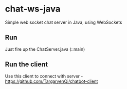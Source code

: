 
# chat-ws-java
Simple web socket chat server in Java, using WebSockets 

## Run
Just fire up the ChatServer.java (::main) 

## Run the client
Use this client to connect with server - https://github.com/TargaryenQi/chatbot-client

